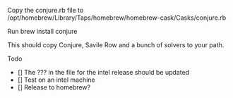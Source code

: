 Copy the conjure.rb file to /opt/homebrew/Library/Taps/homebrew/homebrew-cask/Casks/conjure.rb

Run brew install conjure

This should copy Conjure, Savile Row and a bunch of solvers to your path.

Todo

- [] The ??? in the file for the intel release should be updated
- [] Test on an intel machine
- [] Release to homebrew?

